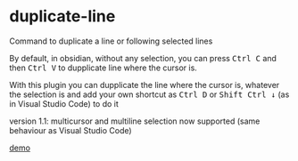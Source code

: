 # duplicate-line
 
Command to duplicate a line or following selected lines

By default, in obsidian, without any selection, you can press <kbd>Ctrl C</kbd> and then <kbd>Ctrl V</kbd> to dupplicate line where the cursor is. 

With this plugin you can dupplicate the line where the cursor is, whatever the selection is and add your own shortcut as <kbd>Ctrl D</kbd> or <kbd>Shift Ctrl ↓</kbd> (as in Visual Studio Code) to do it

version 1.1:
multicursor and multiline selection now supported (same behaviour as Visual Studio Code) 

[demo](https://youtu.be/xOc97PDWyK4) 


